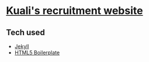 # [Kuali's recruitment website](https://edelstone.github.io/kuali-jobs/)

## Tech used

- [Jekyll](https://jekyllrb.com/)
- [HTML5 Boilerplate](https://html5boilerplate.com/)

